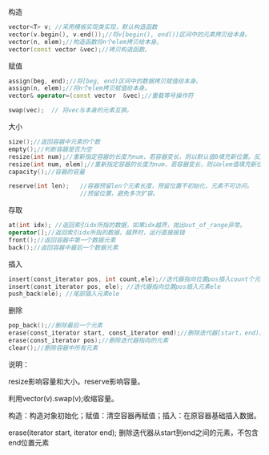 构造

```c++
vector<T> v; //采用模板实现类实现，默认构造函数
vector(v.begin(), v.end());//将v[begin(), end())区间中的元素拷贝给本身。
vector(n, elem);//构造函数将n个elem拷贝给本身。
vector(const vector &vec);//拷贝构造函数。
```

赋值

```c++
assign(beg, end);//将[beg, end)区间中的数据拷贝赋值给本身。
assign(n, elem);//将n个elem拷贝赋值给本身。
vector& operator=(const vector  &vec);//重载等号操作符

swap(vec);	// 将vec与本身的元素互换。
```

大小

```c++
size();//返回容器中元素的个数
empty();//判断容器是否为空
resize(int num);//重新指定容器的长度为num，若容器变长，则以默认值0填充新位置。反之则末尾超出容器长度的元素被删除。
resize(int num, elem);//重新指定容器的长度为num，若容器变长，则以elem值填充新位置。反之则末尾超出容器长度的元素被删除。
capacity();//容器的容量

reserve(int len);	//容器预留len个元素长度，预留位置不初始化，元素不可访问。
					//预留位置，避免多次扩容。
```

存取

```c++
at(int idx); //返回索引idx所指的数据，如果idx越界，抛出out_of_range异常。
operator[];//返回索引idx所指的数据，越界时，运行直接报错
front();//返回容器中第一个数据元素 
back();//返回容器中最后一个数据元素
```

插入

```c++
insert(const_iterator pos, int count,ele);//迭代器指向位置pos插入count个元素ele.
insert(const_iterator pos, ele); //迭代器指向位置pos插入元素ele
push_back(ele); //尾部插入元素ele
```

删除

```c++
pop_back();//删除最后一个元素
erase(const_iterator start, const_iterator end);//删除迭代器[start，end)之间的元素
erase(const_iterator pos);//删除迭代器指向的元素
clear();//删除容器中所有元素
```

说明：

resize影响容量和大小。reserve影响容量。

利用vector<int>(v).swap(v);收缩容量。

构造：构造对象初始化；赋值：清空容器再赋值；插入：在原容器基础插入数据。

erase(iterator start, iterator end); 删除迭代器从start到end之间的元素，不包含end位置元素
